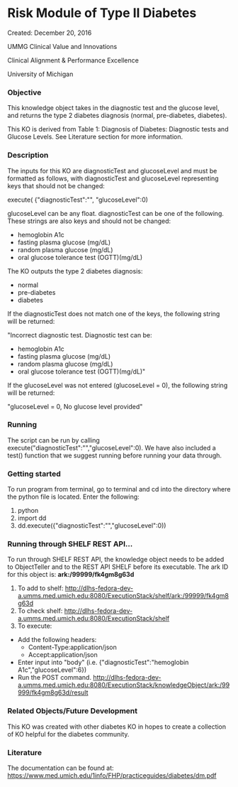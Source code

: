 # Risk Module of Type II Diabetes
Created: December 20, 2016

UMMG Clinical Value and Innovations

Clinical Alignment & Performance Excellence

University of Michigan

### Objective
This knowledge object takes in the diagnostic test and the glucose level, and returns the type 2 diabetes diagnosis (normal, pre-diabetes, diabetes).

This KO is derived from Table 1: Diagnosis of Diabetes: Diagnostic tests and Glucose Levels. See Literature section for more information.


### Description
The inputs for this KO are diagnosticTest and glucoseLevel and must be formatted as follows, with diagnosticTest and glucoseLevel representing keys that should not be changed:

execute(
  {"diagnosticTest":"",
  "glucoseLevel":0)


glucoseLevel can be any float. diagnosticTest can be one of the following. These strings are also keys and should not be changed:

- hemoglobin A1c
- fasting plasma glucose (mg/dL)
- random plasma glucose (mg/dL)
- oral glucose tolerance test (OGTT)(mg/dL)

The KO outputs the type 2 diabetes diagnosis:
- normal
- pre-diabetes
- diabetes

If the diagnosticTest does not match one of the keys, the following string will be returned:

"Incorrect diagnostic test. Diagnostic test can be:
* hemoglobin A1c
* fasting plasma glucose (mg/dL)
* random plasma glucose (mg/dL)
* oral glucose tolerance test (OGTT)(mg/dL)"

If the glucoseLevel was not entered (glucoseLevel = 0), the following string will be returned:

"glucoseLevel = 0, No glucose level provided"

### Running
The script can be run by calling execute("diagnosticTest":"","glucoseLevel":0). We have also included a test() function that we suggest running before running your data through.


### Getting started
To run program from terminal, go to terminal and cd into the directory where the python file is located. Enter the following:
1. python
2. import dd
3. dd.execute({"diagnosticTest":"","glucoseLevel":0))

### Running through SHELF REST API...
To run through SHELF REST API, the knowledge object needs to be added to ObjectTeller and to the REST API SHELF before its executable.
The ark ID for this object is: **ark:/99999/fk4gm8g63d**

1. To add to shelf: http://dlhs-fedora-dev-a.umms.med.umich.edu:8080/ExecutionStack/shelf/ark:/99999/fk4gm8g63d
2. To check shelf: http://dlhs-fedora-dev-a.umms.med.umich.edu:8080/ExecutionStack/shelf
3. To execute:
  - Add the following headers:
    - Content-Type:application/json
    - Accept:application/json
  - Enter input into "body" (i.e. {"diagnosticTest":"hemoglobin A1c","glucoseLevel":6})
  - Run the POST command. http://dlhs-fedora-dev-a.umms.med.umich.edu:8080/ExecutionStack/knowledgeObject/ark:/99999/fk4gm8g63d/result

### Related Objects/Future Development
This KO was created with other diabetes KO in hopes to create a collection of KO helpful for the diabetes community.

### Literature
The documentation can be found at: https://www.med.umich.edu/1info/FHP/practiceguides/diabetes/dm.pdf
